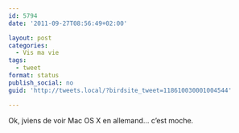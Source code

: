 ```yaml
---
id: 5794
date: '2011-09-27T08:56:49+02:00'

layout: post
categories:
  - Vis ma vie
tags:
  - tweet
format: status
publish_social: no
guid: 'http://tweets.local/?birdsite_tweet=118610030001004544'

---
```


Ok, jviens de voir Mac OS X en allemand… c’est moche.